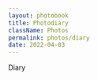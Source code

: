 ```yaml
---
layout: photobook
title: Photodiary
className: Photos
permalink: photos/diary
date: 2022-04-03
---
```

Diary
